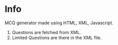 # Info
MCQ generator made using HTML, XML, Javascript.
1. Questions are fetched from XML.
2. Limited Questions are there in the XML file.
